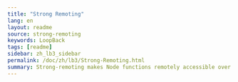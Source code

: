```yaml
---
title: "Strong Remoting"
lang: en
layout: readme
source: strong-remoting
keywords: LoopBack
tags: [readme]
sidebar: zh_lb3_sidebar
permalink: /doc/zh/lb3/Strong-Remoting.html
summary: Strong-remoting makes Node functions remotely accessible over the network.
---
```

